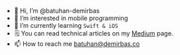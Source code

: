 - 👋 Hi, I’m @batuhan-demirbas
- 👀 I’m interested in mobile programming
- 🌱 I’m currently learning ```Swift & iOS```
- 🗒️ You can read technical articles on my [Medium](https://medium.com/@batuhandemirbas) page.
- 📫 How to reach me batuhan@demirbas.co
